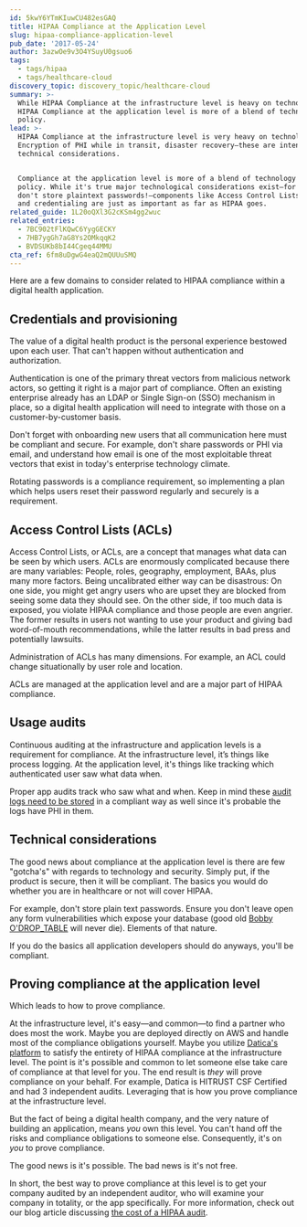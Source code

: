 ```yaml
---
id: 5kwY6YTmKIuwCU482esGAQ
title: HIPAA Compliance at the Application Level
slug: hipaa-compliance-application-level
pub_date: '2017-05-24'
author: 3azwOe9v3O4YSuyU0gsuo6
tags:
  - tags/hipaa
  - tags/healthcare-cloud
discovery_topic: discovery_topic/healthcare-cloud
summary: >-
  While HIPAA Compliance at the infrastructure level is heavy on technology,
  HIPAA Compliance at the application level is more of a blend of technology and
  policy.
lead: >-
  HIPAA Compliance at the infrastructure level is very heavy on technology.
  Encryption of PHI while in transit, disaster recovery—these are intense
  technical considerations.


  Compliance at the application level is more of a blend of technology and
  policy. While it's true major technological considerations exist—for example,
  don't store plaintext passwords!–components like Access Control Lists (ACLs)
  and credentialing are just as important as far as HIPAA goes.
related_guide: 1L20oQXl3G2cKSm4gg2wuc
related_entries:
  - 7BC902tFlKQwC6YygGECKY
  - 7HB7ygGh7aG8Ys2OMkqqK2
  - BVDSUKb8bI44Cgeq44MMU
cta_ref: 6fm8uDgwG4eaQ2mQUUuSMQ
---
```

Here are a few domains to consider related to HIPAA compliance within a digital health application.

## Credentials and provisioning
The value of a digital health product is the personal experience bestowed upon each user. That can't happen without authentication and authorization.

Authentication is one of the primary threat vectors from malicious network actors, so getting it right is a major part of compliance. Often an existing enterprise already has an LDAP or Single Sign-on (SSO) mechanism in place, so a digital health application will need to integrate with those on a customer-by-customer basis.

Don't forget with onboarding new users that all communication here must be compliant and secure. For example, don't share passwords or PHI via email, and understand how email is one of the most exploitable threat vectors that exist in today's enterprise technology climate.

Rotating passwords is a compliance requirement, so implementing a plan which helps users reset their password regularly and securely is a requirement.

## Access Control Lists (ACLs)
Access Control Lists, or ACLs, are a concept that manages what data can be seen by which users. ACLs are enormously complicated because there are many variables: People, roles, geography, employment, BAAs, plus many more factors. Being uncalibrated either way can be disastrous: On one side, you might get angry users who are upset they are blocked from seeing some data they should see. On the other side, if too much data is exposed, you violate HIPAA compliance and those people are even angrier. The former results in users not wanting to use your product and giving bad word-of-mouth recommendations, while the latter results in bad press and potentially lawsuits.

Administration of ACLs has many dimensions. For example, an ACL could change situationally by user role and location.

ACLs are managed at the application level and are a major part of HIPAA compliance.

## Usage audits
Continuous auditing at the infrastructure and application levels is a requirement for compliance. At the infrastructure level, it’s things like process logging. At the application level, it's things like tracking which authenticated user saw what data when.

Proper app audits track who saw what and when. Keep in mind these [audit logs need to be stored](https://datica.com/academy/hipaa-auditing-and-logging/) in a compliant way as well since it's probable the logs have PHI in them.

## Technical considerations
The good news about compliance at the application level is there are few "gotcha's" with regards to technology and security. Simply put, if the product is secure, then it will be compliant. The basics you would do whether you are in healthcare or not will cover HIPAA.

For example, don't store plain text passwords. Ensure you don't leave open any form vulnerabilities which expose your database (good old [Bobby O'DROP_TABLE](http://bobby-tables.com/) will never die). Elements of that nature.

If you do the basics all application developers should do anyways, you'll be compliant.

## Proving compliance at the application level
Which leads to how to prove compliance.

At the infrastructure level, it's easy—and common—to find a partner who does most the work. Maybe you are deployed directly on AWS and handle most of the compliance obligations yourself. Maybe you utilize [Datica's platform](https://datica.com/compliant-cloud/) to satisfy the entirety of HIPAA compliance at the infrastructure level. The point is it's possible and common to let someone else take care of compliance at that level for you. The end result is _they_ will prove compliance on your behalf. For example, Datica is HITRUST CSF Certified and had 3 independent audits. Leveraging that is how you prove compliance at the infrastructure level.

But the fact of being a digital health company, and the very nature of building an application, means _you_ own this level. You can't hand off the risks and compliance obligations to someone else. Consequently, it's on _you_ to prove compliance.

The good news is it's possible. The bad news is it's not free.

In short, the best way to prove compliance at this level is to get your company audited by an independent auditor, who will examine your company in totality, or the app specifically. For more information, check out our blog article discussing [the cost of a HIPAA audit](/blog/what-is-the-cost-of-a-hipaa-audit/).


  